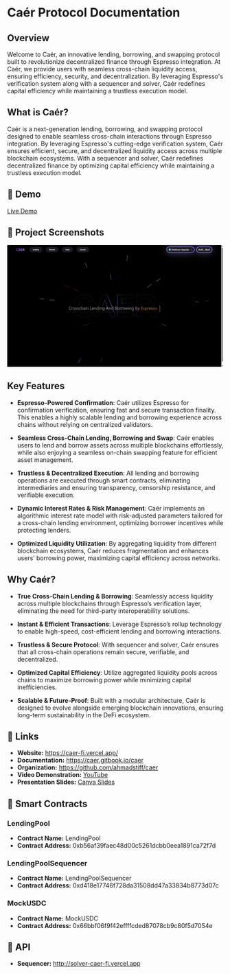 # Caér Protocol Documentation

## Overview

Welcome to Caér, an innovative lending, borrowing, and swapping protocol built to revolutionize decentralized finance through Espresso integration. At Caér, we provide users with seamless cross-chain liquidity access, ensuring efficiency, security, and decentralization. By leveraging Espresso's verification system along with a sequencer and solver, Caér redefines capital efficiency while maintaining a trustless execution model.

## What is Caér?

Caér is a next-generation lending, borrowing, and swapping protocol designed to enable seamless cross-chain interactions through Espresso integration. By leveraging Espresso's cutting-edge verification system, Caér ensures efficient, secure, and decentralized liquidity access across multiple blockchain ecosystems. With a sequencer and solver, Caér redefines decentralized finance by optimizing capital efficiency while maintaining a trustless execution model.

## 🚀 Demo
[Live Demo]()

## 📸 Project Screenshots
![image](https://github.com/ahmadstiff/caer/blob/main/caer-fe/public/caer-home.png)
## Key Features

- **Espresso-Powered Confirmation**: Caér utilizes Espresso for confirmation verification, ensuring fast and secure transaction finality. This enables a highly scalable lending and borrowing experience across chains without relying on centralized validators.

- **Seamless Cross-Chain Lending, Borrowing and Swap**: Caér enables users to lend and borrow assets across multiple blockchains effortlessly, while also enjoying a seamless on-chain swapping feature for efficient asset management.

- **Trustless & Decentralized Execution**: All lending and borrowing operations are executed through smart contracts, eliminating intermediaries and ensuring transparency, censorship resistance, and verifiable execution.

- **Dynamic Interest Rates & Risk Management**: Caér implements an algorithmic interest rate model with risk-adjusted parameters tailored for a cross-chain lending environment, optimizing borrower incentives while protecting lenders.

- **Optimized Liquidity Utilization**: By aggregating liquidity from different blockchain ecosystems, Caér reduces fragmentation and enhances users’ borrowing power, maximizing capital efficiency across networks.

## Why Caér?

- **True Cross-Chain Lending & Borrowing**: Seamlessly access liquidity across multiple blockchains through Espresso’s verification layer, eliminating the need for third-party interoperability solutions.

- **Instant & Efficient Transactions**: Leverage Espresso’s rollup technology to enable high-speed, cost-efficient lending and borrowing interactions.

- **Trustless & Secure Protocol**: With sequencer and solver, Caér ensures that all cross-chain operations remain secure, verifiable, and decentralized.

- **Optimized Capital Efficiency**: Utilize aggregated liquidity pools across chains to maximize borrowing power while minimizing capital inefficiencies.

- **Scalable & Future-Proof**: Built with a modular architecture, Caér is designed to evolve alongside emerging blockchain innovations, ensuring long-term sustainability in the DeFi ecosystem.

## 🔗 Links

- **Website:** <a href="https://caer-fi.vercel.app/" target="_blank">https://caer-fi.vercel.app/</a>
- **Documentation:** <a href="https://caer.gitbook.io/caer" target="_blank">https://caer.gitbook.io/caer</a>
- **Organization:** <a href="https://github.com/ahmadstiff/caer" target="_blank">https://github.com/ahmadstiff/caer</a>
- **Video Demonstration:** <a href="https://www.youtube.com" target="_blank">YouTube</a>
- **Presentation Slides:** <a href="https://www.canva.com/design/DAGjBTyKvow/7S2n7qiwX6qWDzfvOIQDQA/edit?utm_content=DAGjBTyKvow&utm_campaign=designshare&utm_medium=link2&utm_source=sharebutton" target="_blank">Canva Slides</a>


## 🔗 Smart Contracts
### LendingPool
- **Contract Name:** LendingPool
- **Contract Address:** 0xb56af39faec48d00c5261dcbb0eea1891ca72f7d

### LendingPoolSequencer
- **Contract Name:** LendingPoolSequencer
- **Contract Address:** 0xd418e17746f728da31508dd47a33834b8773d07c

### MockUSDC
- **Contract Name:** MockUSDC
- **Contract Address:** 0x66bbf06f9f42effffcded87078cb9c80f5d7054e

## 🔗 API
- **Sequencer:** http://solver-caer-fi.vercel.app
